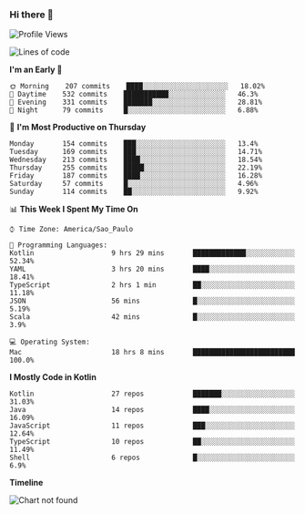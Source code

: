 ### Hi there 👋

<!--
**fernandonogueira/fernandonogueira** is a ✨ _special_ ✨ repository because its `README.md` (this file) appears on your GitHub profile.

Here are some ideas to get you started:

- 🔭 I’m currently working on ...
- 🌱 I’m currently learning ...
- 👯 I’m looking to collaborate on ...
- 🤔 I’m looking for help with ...
- 💬 Ask me about ...
- 📫 How to reach me: ...
- 😄 Pronouns: ...
- ⚡ Fun fact: ...
-->

<!--START_SECTION:waka-->
![Profile Views](http://img.shields.io/badge/Profile%20Views-0-blue)

![Lines of code](https://img.shields.io/badge/From%20Hello%20World%20I%27ve%20Written-460665%20lines%20of%20code-blue)

**I'm an Early 🐤** 

```text
🌞 Morning    207 commits    ████░░░░░░░░░░░░░░░░░░░░░   18.02% 
🌆 Daytime    532 commits    ███████████░░░░░░░░░░░░░░   46.3% 
🌃 Evening    331 commits    ███████░░░░░░░░░░░░░░░░░░   28.81% 
🌙 Night      79 commits     █░░░░░░░░░░░░░░░░░░░░░░░░   6.88%

```
📅 **I'm Most Productive on Thursday** 

```text
Monday       154 commits    ███░░░░░░░░░░░░░░░░░░░░░░   13.4% 
Tuesday      169 commits    ███░░░░░░░░░░░░░░░░░░░░░░   14.71% 
Wednesday    213 commits    ████░░░░░░░░░░░░░░░░░░░░░   18.54% 
Thursday     255 commits    █████░░░░░░░░░░░░░░░░░░░░   22.19% 
Friday       187 commits    ████░░░░░░░░░░░░░░░░░░░░░   16.28% 
Saturday     57 commits     █░░░░░░░░░░░░░░░░░░░░░░░░   4.96% 
Sunday       114 commits    ██░░░░░░░░░░░░░░░░░░░░░░░   9.92%

```


📊 **This Week I Spent My Time On** 

```text
⌚︎ Time Zone: America/Sao_Paulo

💬 Programming Languages: 
Kotlin                   9 hrs 29 mins       █████████████░░░░░░░░░░░░   52.34% 
YAML                     3 hrs 20 mins       ████░░░░░░░░░░░░░░░░░░░░░   18.41% 
TypeScript               2 hrs 1 min         ██░░░░░░░░░░░░░░░░░░░░░░░   11.18% 
JSON                     56 mins             █░░░░░░░░░░░░░░░░░░░░░░░░   5.19% 
Scala                    42 mins             █░░░░░░░░░░░░░░░░░░░░░░░░   3.9%

💻 Operating System: 
Mac                      18 hrs 8 mins       █████████████████████████   100.0%

```

**I Mostly Code in Kotlin** 

```text
Kotlin                   27 repos            ███████░░░░░░░░░░░░░░░░░░   31.03% 
Java                     14 repos            ████░░░░░░░░░░░░░░░░░░░░░   16.09% 
JavaScript               11 repos            ███░░░░░░░░░░░░░░░░░░░░░░   12.64% 
TypeScript               10 repos            ██░░░░░░░░░░░░░░░░░░░░░░░   11.49% 
Shell                    6 repos             █░░░░░░░░░░░░░░░░░░░░░░░░   6.9%

```


**Timeline**

![Chart not found](https://raw.githubusercontent.com/fernandonogueira/fernandonogueira/master/charts/bar_graph.png) 


<!--END_SECTION:waka-->
